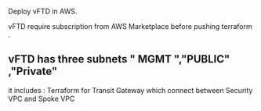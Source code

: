 Deploy vFTD in AWS.

vFTD require subscription from AWS Marketplace before pushing terraform .

vFTD has three subnets " MGMT ","PUBLIC" ,"Private"
-------------------------------------------

it includes : Terraform for Transit Gateway which connect between Security VPC and Spoke VPC
